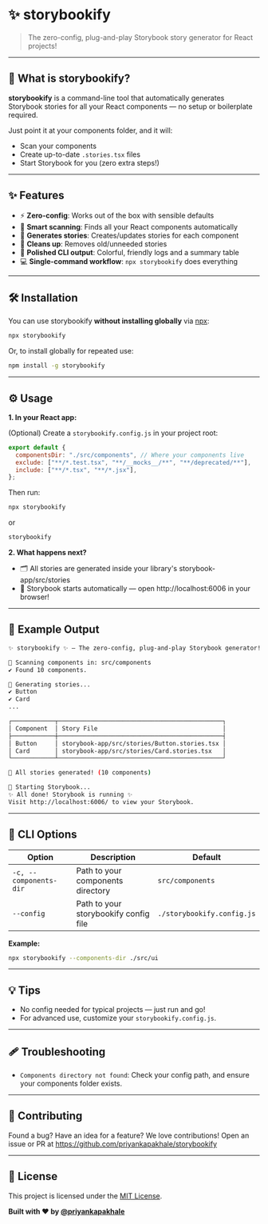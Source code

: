 # ✨ storybookify

> The zero-config, plug-and-play Storybook story generator for React projects!

---

## 🚀 What is storybookify?

**storybookify** is a command-line tool that automatically generates Storybook stories for all your React components — no setup or boilerplate required.

Just point it at your components folder, and it will:

- Scan your components
- Create up-to-date `.stories.tsx` files
- Start Storybook for you (zero extra steps!)

---

## ✨ Features

- ⚡️ **Zero-config**: Works out of the box with sensible defaults
- 🧠 **Smart scanning**: Finds all your React components automatically
- 📝 **Generates stories**: Creates/updates stories for each component
- 🧹 **Cleans up**: Removes old/unneeded stories
- 🎨 **Polished CLI output**: Colorful, friendly logs and a summary table
- 💻 **Single-command workflow**: `npx storybookify` does everything

---

## 🛠️ Installation

You can use storybookify **without installing globally** via [npx](https://www.npmjs.com/package/npx):

```sh
npx storybookify
```

Or, to install globally for repeated use:

```sh
npm install -g storybookify
```

---

## ⚙️ Usage

**1. In your React app:**

(Optional) Create a `storybookify.config.js` in your project root:

```js
export default {
  componentsDir: "./src/components", // Where your components live
  exclude: ["**/*.test.tsx", "**/__mocks__/**", "**/deprecated/**"],
  include: ["**/*.tsx", "**/*.jsx"],
};
```

Then run:

```sh
npx storybookify
```

or

```sh
storybookify
```

**2. What happens next?**

- 🗂️ All stories are generated inside your library's storybook-app/src/stories
- 🚀 Storybook starts automatically — open http://localhost:6006 in your browser!

---

## 📝 Example Output

```sh
✨ storybookify ✨ — The zero-config, plug-and-play Storybook generator!

🧭 Scanning components in: src/components
✔ Found 10 components.

📝 Generating stories...
✔ Button
✔ Card
...

┌────────────┬──────────────────────────────────────────────┐
│ Component  │ Story File                                   │
├────────────┼──────────────────────────────────────────────┤
│ Button     │ storybook-app/src/stories/Button.stories.tsx │
│ Card       │ storybook-app/src/stories/Card.stories.tsx   │
└────────────┴──────────────────────────────────────────────┘

🎉 All stories generated! (10 components)

🚀 Starting Storybook...
✨ All done! Storybook is running ✨
Visit http://localhost:6006/ to view your Storybook.
```

---

## 🧩 CLI Options

| Option                 | Description                           | Default                    |
| ---------------------- | ------------------------------------- | -------------------------- |
| `-c, --components-dir` | Path to your components directory     | `src/components`           |
| `--config`             | Path to your storybookify config file | `./storybookify.config.js` |

**Example:**

```sh
npx storybookify --components-dir ./src/ui
```

---

## 💡 Tips

- No config needed for typical projects — just run and go!
- For advanced use, customize your `storybookify.config.js`.

---

## 🩹 Troubleshooting

- `Components directory not found`:
  Check your config path, and ensure your components folder exists.

---

## 🤝 Contributing

Found a bug? Have an idea for a feature?
We love contributions! Open an issue or PR at
https://github.com/priyankapakhale/storybookify

---

## 📄 License

This project is licensed under the [MIT License](./LICENSE.md).

**Built with ❤️ by [@priyankapakhale](https://github.com/priyankapakhale)**
